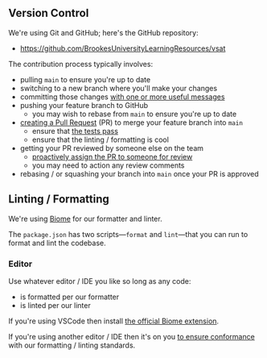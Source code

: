 ## Version Control

We're using Git and GitHub; here's the GitHub repository:

* https://github.com/BrookesUniversityLearningResources/vsat

The contribution process typically involves:

* pulling `main` to ensure you're up to date
* switching to a new branch where you'll make your changes
* committing those changes [with one or more useful messages](https://cbea.ms/git-commit/)
* pushing your feature branch to GitHub
  * you may wish to rebase from `main` to ensure you're up to date
* [creating a Pull Request](https://docs.github.com/en/pull-requests/collaborating-with-pull-requests/proposing-changes-to-your-work-with-pull-requests/creating-a-pull-request) (PR) to merge your feature branch into `main`
  * ensure that [the tests pass](https://github.com/BrookesUniversityLearningResources/vsat/actions)
  * ensure that the linting / formatting is cool
* getting your PR reviewed by someone else on the team
  * [proactively assign the PR to someone for review](https://docs.github.com/en/pull-requests/collaborating-with-pull-requests/proposing-changes-to-your-work-with-pull-requests/requesting-a-pull-request-review)
  * you may need to action any review comments
* rebasing / or squashing your branch into `main` once your PR is approved

## Linting / Formatting

We're using [Biome](https://biomejs.dev/) for our formatter and linter.

The `package.json` has two scripts—`format` and `lint`—that you can run to
format and lint the codebase.

### Editor

Use whatever editor / IDE you like so long as any code:

* is formatted per our formatter
* is linted per our linter

If you're using VSCode then install
[the official Biome extension](https://marketplace.visualstudio.com/items?itemName=biomejs.biome).

If you're using another editor / IDE then it's on you
[to ensure conformance](https://biomejs.dev/guides/integrate-in-editor/) with
our formatting / linting standards.

